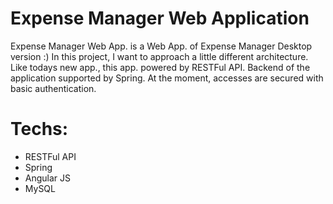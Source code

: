 # Expense Manager Web Application

Expense Manager Web App. is a Web App. of Expense Manager Desktop version :)
In this project, I want to approach a little different architecture. Like todays new app., this app. powered by RESTFul API.
Backend of the application supported by Spring. At the moment, accesses are secured with basic authentication.
# Techs:
  - RESTFul API
  - Spring
  - Angular JS
  - MySQL
